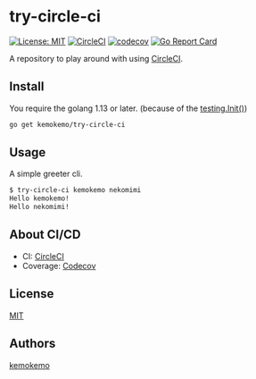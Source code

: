 # try-circle-ci

[![License: MIT](https://img.shields.io/badge/License-MIT-blue.svg)](https://opensource.org/licenses/MIT) [![CircleCI](https://circleci.com/gh/kemokemo/try-circle-ci.svg?style=svg)](https://circleci.com/gh/kemokemo/try-circle-ci) [![codecov](https://codecov.io/gh/kemokemo/try-circle-ci/branch/master/graph/badge.svg)](https://codecov.io/gh/kemokemo/try-circle-ci) [![Go Report Card](https://goreportcard.com/badge/github.com/kemokemo/try-circle-ci)](https://goreportcard.com/report/github.com/kemokemo/try-circle-ci)

A repository to play around with using [CircleCI](https://circleci.com/).

## Install

You require the golang 1.13 or later. (because of the [testing.Init()](https://github.com/kemokemo/try-circle-ci/blob/492e2be35caa30474754c9f258e10615ccbe6185/main.go#L24))

```sh
go get kemokemo/try-circle-ci
```

## Usage

A simple greeter cli.

```sh
$ try-circle-ci kemokemo nekomimi
Hello kemokemo!
Hello nekomimi!
```

## About CI/CD

- CI: [CircleCI](https://circleci.com/gh/kemokemo/try-circle-ci)
- Coverage: [Codecov](https://codecov.io/gh/kemokemo/try-circle-ci)

## License

[MIT](https://github.com/kemokemo/try-circle-ci/blob/master/LICENSE)

## Authors

[kemokemo](https://github.com/kemokemo)
